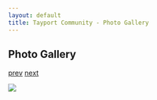 ```yaml
---
layout: default
title: Tayport Community - Photo Gallery
---
```

## Photo Gallery

[prev](http://tayport.org.uk/photo/4) [next](http://tayport.org.uk/photo/6)

![ ](http://tayport.org.uk/media/005.jpg " ")

